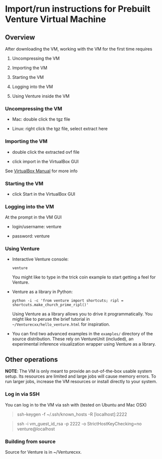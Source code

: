 Import/run instructions for Prebuilt Venture Virtual Machine
============================================================

## Overview

After downloading the VM, working with the VM for the first time requires

1. Uncompressing the VM

1. Importing the VM

1. Starting the VM

1. Logging into the VM

1. Using Venture inside the VM

### Uncompressing the VM

- Mac: double click the tgz file

- Linux: right click the tgz file, select extract here

### Importing the VM

- double click the extracted ovf file

- click import in the VirtualBox GUI

See [VirtualBox Manual](https://www.virtualbox.org/manual/ch01.html#ovf) for more info

### Starting the VM

- click Start in the VirtualBox GUI

### Logging into the VM

At the prompt in the VM GUI

- login/username: venture

- password: venture

### Using Venture

-   Interactive Venture console:

        venture

    You might like to type in the trick coin example to start getting
    a feel for Venture.

-   Venture as a library in Python:

        python -i -c 'from venture import shortcuts; ripl = shortcuts.make_church_prime_ripl()'

    Using Venture as a library allows you to drive it
    programmatically.  You might like to peruse the brief tutorial
    in `~/Venturecxx/hello_venture.html` for inspiration.

-   You can find two advanced examples in the `examples/` directory of
    the source distribution.  These rely on VentureUnit (included), an
    experimental inference visualization wrapper using Venture as a
    library.

## Other operations

**NOTE**: The VM is only meant to provide an out-of-the-box usable
system setup.  Its resources are limited and large jobs will cause
memory errors.  To run larger jobs, increase the VM resources or
install directly to your system.

### Log in via SSH

You can log in to the VM via ssh with (tested on Ubuntu and Mac OSX)

> ssh-keygen -f ~/.ssh/known_hosts -R [localhost]:2222

> ssh -i vm_guest_id_rsa -p 2222 -o StrictHostKeyChecking=no venture@localhost

### Building from source

Source for Venture is in ~/Venturecxx.
